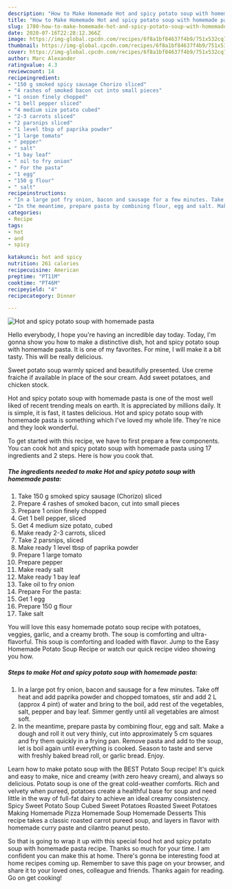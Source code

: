 ```yaml
---
description: "How to Make Homemade Hot and spicy potato soup with homemade pasta"
title: "How to Make Homemade Hot and spicy potato soup with homemade pasta"
slug: 1780-how-to-make-homemade-hot-and-spicy-potato-soup-with-homemade-pasta
date: 2020-07-16T22:28:12.366Z
image: https://img-global.cpcdn.com/recipes/6f8a1bf84637f4b9/751x532cq70/hot-and-spicy-potato-soup-with-homemade-pasta-recipe-main-photo.jpg
thumbnail: https://img-global.cpcdn.com/recipes/6f8a1bf84637f4b9/751x532cq70/hot-and-spicy-potato-soup-with-homemade-pasta-recipe-main-photo.jpg
cover: https://img-global.cpcdn.com/recipes/6f8a1bf84637f4b9/751x532cq70/hot-and-spicy-potato-soup-with-homemade-pasta-recipe-main-photo.jpg
author: Marc Alexander
ratingvalue: 4.3
reviewcount: 14
recipeingredient:
- "150 g smoked spicy sausage Chorizo sliced"
- "4 rashes of smoked bacon cut into small pieces"
- "1 onion finely chopped"
- "1 bell pepper sliced"
- "4 medium size potato cubed"
- "2-3 carrots sliced"
- "2 parsnips sliced"
- "1 level tbsp of paprika powder"
- "1 large tomato"
- " pepper"
- " salt"
- "1 bay leaf"
- " oil to fry onion"
- " For the pasta"
- "1 egg"
- "150 g flour"
- " salt"
recipeinstructions:
- "In a large pot fry onion, bacon and sausage for a few minutes. Take off heat and add paprika powder and chopped tomatoes, stir and add 2 L (approx 4 pint) of water and bring to the boil, add rest of the vegetables, salt, pepper and bay leaf. Simmer gently until all vegetables are almost soft."
- "In the meantime, prepare pasta by combining flour, egg and salt. Make a dough and roll it out very thinly, cut into approximately 5 cm squares and fry them quickly in a frying pan. Remove pasta and add to the soup, let is boil again until everything is cooked. Season to taste and serve with freshly baked bread roll, or garlic bread. Enjoy."
categories:
- Recipe
tags:
- hot
- and
- spicy

katakunci: hot and spicy 
nutrition: 261 calories
recipecuisine: American
preptime: "PT11M"
cooktime: "PT46M"
recipeyield: "4"
recipecategory: Dinner

---
```



![Hot and spicy potato soup with homemade pasta](https://img-global.cpcdn.com/recipes/6f8a1bf84637f4b9/751x532cq70/hot-and-spicy-potato-soup-with-homemade-pasta-recipe-main-photo.jpg)

Hello everybody, I hope you're having an incredible day today. Today, I'm gonna show you how to make a distinctive dish, hot and spicy potato soup with homemade pasta. It is one of my favorites. For mine, I will make it a bit tasty. This will be really delicious.

Sweet potato soup warmly spiced and beautifully presented. Use creme fraiche if available in place of the sour cream. Add sweet potatoes, and chicken stock.

Hot and spicy potato soup with homemade pasta is one of the most well liked of recent trending meals on earth. It is appreciated by millions daily. It is simple, it is fast, it tastes delicious. Hot and spicy potato soup with homemade pasta is something which I've loved my whole life. They're nice and they look wonderful.


To get started with this recipe, we have to first prepare a few components. You can cook hot and spicy potato soup with homemade pasta using 17 ingredients and 2 steps. Here is how you cook that.

<!--inarticleads1-->

##### The ingredients needed to make Hot and spicy potato soup with homemade pasta:

1. Take 150 g smoked spicy sausage (Chorizo) sliced
1. Prepare 4 rashes of smoked bacon, cut into small pieces
1. Prepare 1 onion finely chopped
1. Get 1 bell pepper, sliced
1. Get 4 medium size potato, cubed
1. Make ready 2-3 carrots, sliced
1. Take 2 parsnips, sliced
1. Make ready 1 level tbsp of paprika powder
1. Prepare 1 large tomato
1. Prepare  pepper
1. Make ready  salt
1. Make ready 1 bay leaf
1. Take  oil to fry onion
1. Prepare  For the pasta:
1. Get 1 egg
1. Prepare 150 g flour
1. Take  salt


You will love this easy homemade potato soup recipe with potatoes, veggies, garlic, and a creamy broth. The soup is comforting and ultra-flavorful. This soup is comforting and loaded with flavor. Jump to the Easy Homemade Potato Soup Recipe or watch our quick recipe video showing you how. 

<!--inarticleads2-->

##### Steps to make Hot and spicy potato soup with homemade pasta:

1. In a large pot fry onion, bacon and sausage for a few minutes. Take off heat and add paprika powder and chopped tomatoes, stir and add 2 L (approx 4 pint) of water and bring to the boil, add rest of the vegetables, salt, pepper and bay leaf. Simmer gently until all vegetables are almost soft.
1. In the meantime, prepare pasta by combining flour, egg and salt. Make a dough and roll it out very thinly, cut into approximately 5 cm squares and fry them quickly in a frying pan. Remove pasta and add to the soup, let is boil again until everything is cooked. Season to taste and serve with freshly baked bread roll, or garlic bread. Enjoy.


Learn how to make potato soup with the BEST Potato Soup recipe! It&#39;s quick and easy to make, nice and creamy (with zero heavy cream), and always so delicious. Potato soup is one of the great cold-weather comforts. Rich and velvety when pureed, potatoes create a healthful base for soup and need little in the way of full-fat dairy to achieve an ideal creamy consistency. Spicy Sweet Potato Soup Cubed Sweet Potatoes Roasted Sweet Potatoes Making Homemade Pizza Homemade Soup Homemade Desserts This recipe takes a classic roasted carrot pureed soup, and layers in flavor with homemade curry paste and cilantro peanut pesto. 

So that is going to wrap it up with this special food hot and spicy potato soup with homemade pasta recipe. Thanks so much for your time. I am confident you can make this at home. There's gonna be interesting food at home recipes coming up. Remember to save this page on your browser, and share it to your loved ones, colleague and friends. Thanks again for reading. Go on get cooking!

